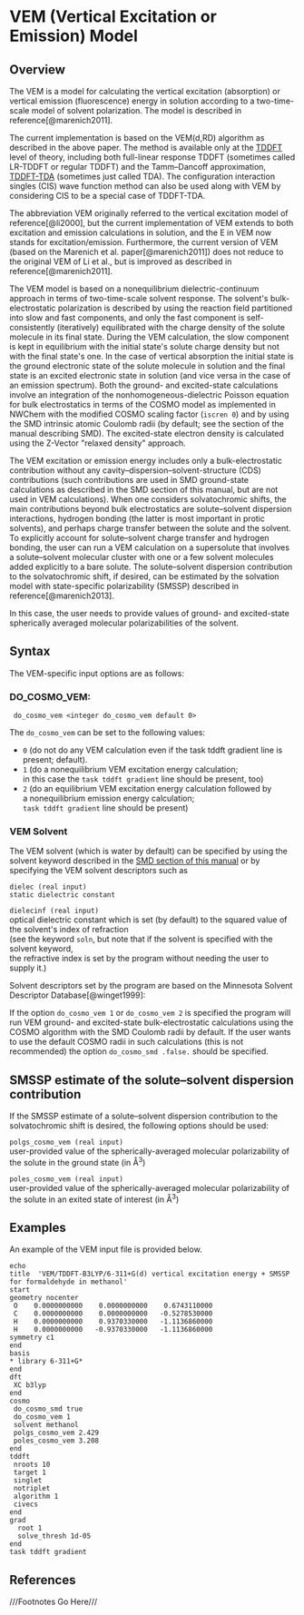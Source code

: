 # VEM (Vertical Excitation or Emission) Model

## Overview

The VEM is a model for calculating the vertical excitation (absorption)
or vertical emission (fluorescence) energy in solution according to a
two-time-scale model of solvent polarization. The model is described in reference[@marenich2011].  

The current implementation is based on the VEM(d,RD) algorithm as
described in the above paper. The method is available only at the [TDDFT](Excited-State-Calculations.md)
level of theory, including both full-linear response TDDFT (sometimes
called LR-TDDFT or regular TDDFT) and the Tamm–Dancoff approximation,
[TDDFT-TDA](Excited-State-Calculations.md#cis-and-rpa-the-tamm-dancoff-approximation)
(sometimes just called TDA). The configuration interaction
singles (CIS) wave function method can also be used along with VEM by
considering CIS to be a special case of TDDFT-TDA.

The abbreviation VEM originally referred to the vertical excitation
model of reference[@li2000],
but the current implementation of VEM extends to both excitation and
emission calculations in solution, and the E in VEM now stands for
excitation/emission. Furthermore, the current version of VEM (based on
the Marenich et al. paper[@marenich2011]) does
not reduce to the original VEM of Li et al., but is improved as
described in reference[@marenich2011].

The VEM model is based on a nonequilibrium dielectric-continuum approach
in terms of two-time-scale solvent response. The solvent's
bulk-electrostatic polarization is described by using the reaction field
partitioned into slow and fast components, and only the fast component
is self-consistently (iteratively) equilibrated with the charge density
of the solute molecule in its final state. During the VEM calculation,
the slow component is kept in equilibrium with the initial state's
solute charge density but not with the final state's one. In the case of
vertical absorption the initial state is the ground electronic state of
the solute molecule in solution and the final state is an excited
electronic state in solution (and vice versa in the case of an emission
spectrum). Both the ground- and excited-state calculations involve an
integration of the nonhomogeneous-dielectric Poisson equation for bulk
electrostatics in terms of the COSMO model as implemented in NWChem with
the modified COSMO scaling factor (`iscren 0`) and by using the SMD
intrinsic atomic Coulomb radii (by default; see the section of the
manual describing SMD). The excited-state electron density is calculated
using the Z-Vector "relaxed density" approach.

The VEM excitation or emission energy includes only a bulk-electrostatic
contribution without any cavity–dispersion–solvent-structure (CDS)
contributions (such contributions are used in SMD ground-state
calculations as described in the SMD section of this manual, but are not
used in VEM calculations). When one considers solvatochromic shifts, the
main contributions beyond bulk electrostatics are solute–solvent
dispersion interactions, hydrogen bonding (the latter is most important
in protic solvents), and perhaps charge transfer between the solute and
the solvent. To explicitly account for solute–solvent charge transfer
and hydrogen bonding, the user can run a VEM calculation on a
supersolute that involves a solute–solvent molecular cluster with one or
a few solvent molecules added explicitly to a bare solute. The
solute–solvent dispersion contribution to the solvatochromic shift, if
desired, can be estimated by the solvation model with state-specific
polarizability (SMSSP) described in reference[@marenich2013].  

In this case, the user needs to provide values of ground- and
excited-state spherically averaged molecular polarizabilities of the
solvent.

## Syntax

The VEM-specific input options are as
follows:

### DO_COSMO_VEM:  

```
 do_cosmo_vem <integer do_cosmo_vem default 0>
```

The `do_cosmo_vem` can be set to the following values:  
- `0` (do not do any VEM calculation even if the task tddft gradient line is present; default).  
- `1` (do a nonequilibrium VEM excitation energy calculation;  
in this case the `task tddft gradient` line should be present, too)    
- `2` (do an equilibrium VEM excitation energy calculation followed by  
a nonequilibrium emission energy calculation;  
`task tddft gradient` line should be present)    

### VEM Solvent

The VEM solvent (which is water by default) can be specified by using
the solvent keyword described in the [SMD section of this manual](SMD-Model.md#solvent) or by
specifying the VEM solvent descriptors such as

`dielec (real input)`  
`static dielectric constant`  

`dielecinf (real input)`    
optical dielectric constant which is set (by default) to the squared value of the solvent's index of refraction   
(see the keyword `soln`, but note 
that if the solvent is specified with the solvent keyword,  
 the refractive index is set by the program without needing the user to supply it.)   

Solvent descriptors set by the program are based on the Minnesota
Solvent Descriptor Database[@winget1999]:


If the option `do_cosmo_vem 1` or `do_cosmo_vem 2` is specified the
program will run VEM ground- and excited-state bulk-electrostatic
calculations using the COSMO algorithm with the SMD Coulomb radii by
default. If the user wants to use the default COSMO radii in such
calculations (this is not recommended) the option `do_cosmo_smd .false.` should be specified.

## SMSSP estimate of the solute–solvent dispersion contribution

If the SMSSP estimate of a solute–solvent dispersion contribution to the
solvatochromic shift is desired, the following options should be
used:

`polgs_cosmo_vem (real input)`  
user-provided value of the spherically-averaged molecular polarizability of the solute in the ground state (in Å<sup>3</sup>)

`poles_cosmo_vem (real input)`  
user-provided value of the spherically-averaged molecular polarizability of the solute in an exited state of interest (in Å<sup>3</sup>)

## Examples

An example of the VEM input file is provided
below.
```
echo  
title  'VEM/TDDFT-B3LYP/6-311+G(d) vertical excitation energy + SMSSP for formaldehyde in methanol'  
start  
geometry nocenter  
 O    0.0000000000    0.0000000000    0.6743110000  
 C    0.0000000000    0.0000000000   -0.5278530000  
 H    0.0000000000    0.9370330000   -1.1136860000  
 H    0.0000000000   -0.9370330000   -1.1136860000  
symmetry c1  
end  
basis  
* library 6-311+G*  
end  
dft  
 XC b3lyp  
end  
cosmo  
 do_cosmo_smd true  
 do_cosmo_vem 1  
 solvent methanol  
 polgs_cosmo_vem 2.429  
 poles_cosmo_vem 3.208  
end  
tddft  
 nroots 10  
 target 1  
 singlet  
 notriplet  
 algorithm 1  
 civecs  
end  
grad  
  root 1  
  solve_thresh 1d-05  
end  
task tddft gradient
```

## References
///Footnotes Go Here///

